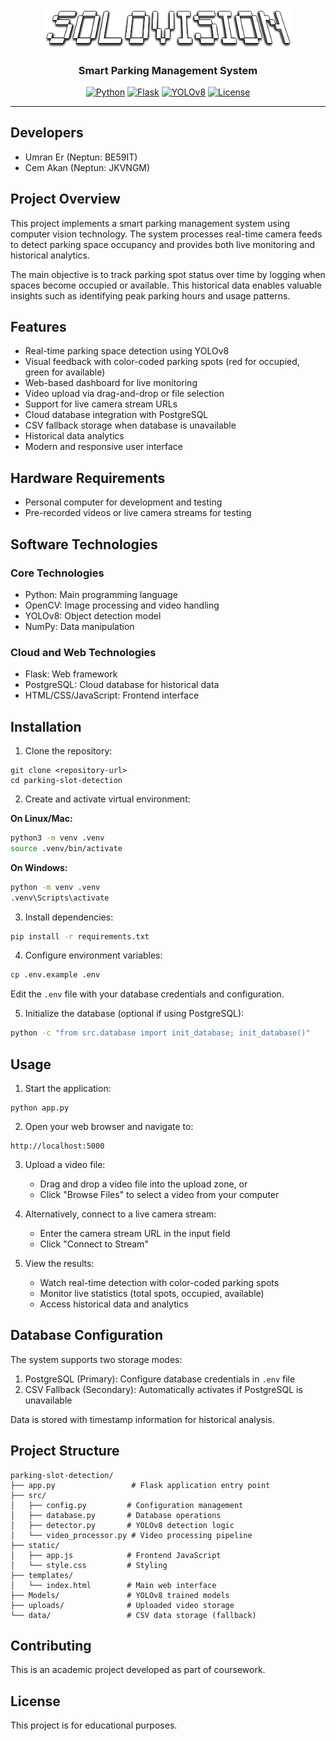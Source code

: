 <div align="center">
  <img src="static/logo.png" alt="SoloVision Logo" width="400"/>

  ### Smart Parking Management System
  
  [![Python](https://img.shields.io/badge/Python-3.8+-blue.svg)](https://www.python.org)
  [![Flask](https://img.shields.io/badge/Flask-3.0-green.svg)](https://flask.palletsprojects.com)
  [![YOLOv8](https://img.shields.io/badge/YOLOv8-Ultralytics-orange.svg)](https://github.com/ultralytics/ultralytics)
  [![License](https://img.shields.io/badge/License-MIT-yellow.svg)](LICENSE)
</div>

---

## Developers
- Umran Er (Neptun: BE59IT)
- Cem Akan (Neptun: JKVNGM)

## Project Overview

This project implements a smart parking management system using computer vision technology. The system processes real-time camera feeds to detect parking space occupancy and provides both live monitoring and historical analytics.

The main objective is to track parking spot status over time by logging when spaces become occupied or available. This historical data enables valuable insights such as identifying peak parking hours and usage patterns.

## Features

- Real-time parking space detection using YOLOv8
- Visual feedback with color-coded parking spots (red for occupied, green for available)
- Web-based dashboard for live monitoring
- Video upload via drag-and-drop or file selection
- Support for live camera stream URLs
- Cloud database integration with PostgreSQL
- CSV fallback storage when database is unavailable
- Historical data analytics
- Modern and responsive user interface

## Hardware Requirements

- Personal computer for development and testing
- Pre-recorded videos or live camera streams for testing

## Software Technologies

### Core Technologies

- Python: Main programming language
- OpenCV: Image processing and video handling
- YOLOv8: Object detection model
- NumPy: Data manipulation

### Cloud and Web Technologies

- Flask: Web framework
- PostgreSQL: Cloud database for historical data
- HTML/CSS/JavaScript: Frontend interface

## Installation

1. Clone the repository:
```
git clone <repository-url>
cd parking-slot-detection
```

2. Create and activate virtual environment:

**On Linux/Mac:**
```bash
python3 -m venv .venv
source .venv/bin/activate
```

**On Windows:**
```cmd
python -m venv .venv
.venv\Scripts\activate
```

3. Install dependencies:
```bash
pip install -r requirements.txt
```

4. Configure environment variables:
```bash
cp .env.example .env
```
Edit the `.env` file with your database credentials and configuration.

5. Initialize the database (optional if using PostgreSQL):
```bash
python -c "from src.database import init_database; init_database()"
```

## Usage

1. Start the application:
```
python app.py
```

2. Open your web browser and navigate to:
```
http://localhost:5000
```

3. Upload a video file:
   - Drag and drop a video file into the upload zone, or
   - Click "Browse Files" to select a video from your computer

4. Alternatively, connect to a live camera stream:
   - Enter the camera stream URL in the input field
   - Click "Connect to Stream"

5. View the results:
   - Watch real-time detection with color-coded parking spots
   - Monitor live statistics (total spots, occupied, available)
   - Access historical data and analytics

## Database Configuration

The system supports two storage modes:

1. PostgreSQL (Primary): Configure database credentials in `.env` file
2. CSV Fallback (Secondary): Automatically activates if PostgreSQL is unavailable

Data is stored with timestamp information for historical analysis.

## Project Structure

```
parking-slot-detection/
├── app.py                 # Flask application entry point
├── src/
│   ├── config.py         # Configuration management
│   ├── database.py       # Database operations
│   ├── detector.py       # YOLOv8 detection logic
│   └── video_processor.py # Video processing pipeline
├── static/
│   ├── app.js            # Frontend JavaScript
│   └── style.css         # Styling
├── templates/
│   └── index.html        # Main web interface
├── Models/               # YOLOv8 trained models
├── uploads/              # Uploaded video storage
└── data/                 # CSV data storage (fallback)
```

## Contributing

This is an academic project developed as part of coursework.

## License

This project is for educational purposes.
